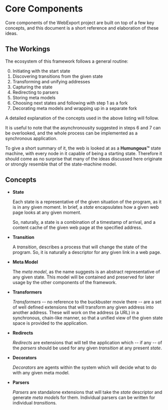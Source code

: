 Core Components
===============

Core components of the WebExport project are built on top of a few key concepts, and this document is a short reference
and elaboration of these ideas.

The Workings
------------

The ecosystem of this framework follows a general routine:

  0. Initiating with the start state
  1. Discovering transitions from the given state
  2. Transforming and unifying addresses
  3. Capturing the state
  4. Redirecting to parsers
  5. Storing meta models
  6. Choosing next states and following with step 1 as a fork
  7. Decorating meta models and wrapping up in a separate fork

A detailed explanation of the concepts used in the above listing will follow.

It is useful to note that the asynchronousity suggested in steps 6 and 7 can be overlooked, and the whole process can be
implemented as a synchronous application.

To give a short summary of it, the web is looked at as a **Humungous&trade;** state machine, with every node in it capable
of being a starting state. Therefore it should come as no surprise that many of the ideas discussed here originate or
strongly resemble that of the state-machine model.


Concepts
--------

* **State**

    Each state is a representative of the given situation of the program, as it is in any given moment. In brief, a *state*
    encapsulates how a given web page looks at any given moment.

    So, naturally, a state is a combination of a timestamp of arrival, and a content cache of the given web page at the
    specified address.

* **Transition**

    A *transition*, describes a process that will change the state of the program. So, it is naturally a descriptor for any
    given link in a web page.

* **Meta Model**

    The *meta model*, as the name suggests is an abstract representative of any given state. This model will be contained
    and preserved for later usage by the other components of the framework.

* **Transformers**

    *Transformers* -- no reference to the buckbuster movie there -- are a set of well defined extensions that will transform
    any given address into another address. These will work on the address (a URL) in a synchronous, chain-like manner, so
    that a unified view of the given state space is provided to the application.

* **Redirects**

    *Redirects* are extensions that will tell the application which -- if any -- of the *parsers* should be used for any
    given *transition* at any present *state*.

* **Decorators**

    *Decorators* are agents within the system which will decide what to do with any given meta model.

* **Parsers**

    *Parsers* are standalone extensions that will take the *state* descriptor and generate *meta model*s for them. Individual
    parsers can be written for individual *transition*s.
